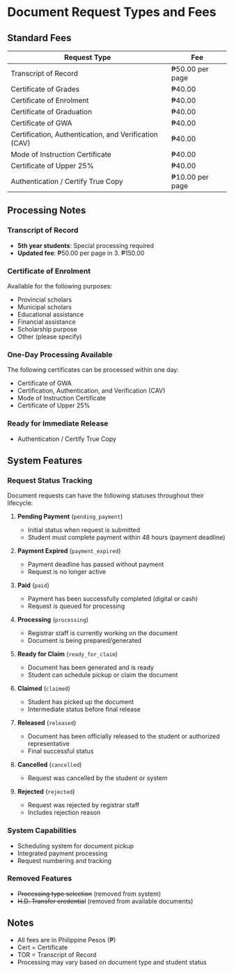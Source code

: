 # Document Request Types and Fees

## Standard Fees

| Request Type | Fee |
|---|---|
| Transcript of Record | ₱50.00 per page |
| Certificate of Grades | ₱40.00 |
| Certificate of Enrolment | ₱40.00 |
| Certificate of Graduation | ₱40.00 |
| Certificate of GWA | ₱40.00 |
| Certification, Authentication, and Verification (CAV) | ₱40.00 |
| Mode of Instruction Certificate | ₱40.00 |
| Certificate of Upper 25% | ₱40.00 |
| Authentication / Certify True Copy | ₱10.00 per page |

## Processing Notes

### Transcript of Record
- **5th year students**: Special processing required
- **Updated fee**: ₱50.00 per page in 3. ₱150.00

### Certificate of Enrolment
Available for the following purposes:
- Provincial scholars
- Municipal scholars
- Educational assistance
- Financial assistance
- Scholarship purpose
- Other (please specify)

### One-Day Processing Available
The following certificates can be processed within one day:
- Certificate of GWA
- Certification, Authentication, and Verification (CAV)
- Mode of Instruction Certificate
- Certificate of Upper 25%

### Ready for Immediate Release
- Authentication / Certify True Copy

## System Features

### Request Status Tracking
Document requests can have the following statuses throughout their lifecycle:

1. **Pending Payment** (`pending_payment`)
   - Initial status when request is submitted
   - Student must complete payment within 48 hours (payment deadline)
   
2. **Payment Expired** (`payment_expired`)
   - Payment deadline has passed without payment
   - Request is no longer active

3. **Paid** (`paid`)
   - Payment has been successfully completed (digital or cash)
   - Request is queued for processing

4. **Processing** (`processing`)
   - Registrar staff is currently working on the document
   - Document is being prepared/generated

5. **Ready for Claim** (`ready_for_claim`)
   - Document has been generated and is ready
   - Student can schedule pickup or claim the document

6. **Claimed** (`claimed`)
   - Student has picked up the document
   - Intermediate status before final release

7. **Released** (`released`)
   - Document has been officially released to the student or authorized representative
   - Final successful status

8. **Cancelled** (`cancelled`)
   - Request was cancelled by the student or system

9. **Rejected** (`rejected`)
   - Request was rejected by registrar staff
   - Includes rejection reason

### System Capabilities
- Scheduling system for document pickup
- Integrated payment processing
- Request numbering and tracking

### Removed Features
- ~~Processing type selection~~ (removed from system)
- ~~H.D. Transfer credential~~ (removed from available documents)

## Notes
- All fees are in Philippine Pesos (₱)
- Cert = Certificate
- TOR = Transcript of Record
- Processing may vary based on document type and student status

